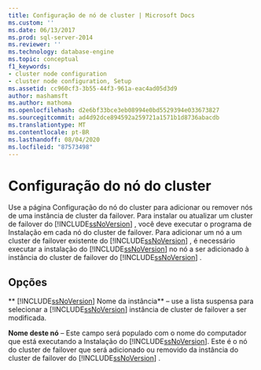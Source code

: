 ```yaml
---
title: Configuração de nó de cluster | Microsoft Docs
ms.custom: ''
ms.date: 06/13/2017
ms.prod: sql-server-2014
ms.reviewer: ''
ms.technology: database-engine
ms.topic: conceptual
f1_keywords:
- cluster node configuration
- cluster node configuration, Setup
ms.assetid: cc960cf3-3b55-44f3-961a-eac4ad05d3d9
author: mashamsft
ms.author: mathoma
ms.openlocfilehash: d2e6bf33bce3eb08994e0bd5529394e033673827
ms.sourcegitcommit: ad4d92dce894592a259721a1571b1d8736abacdb
ms.translationtype: MT
ms.contentlocale: pt-BR
ms.lasthandoff: 08/04/2020
ms.locfileid: "87573498"
---
```

# <a name="cluster-node-configuration"></a>Configuração do nó do cluster
  Use a página Configuração do nó do cluster para adicionar ou remover nós de uma instância de cluster da failover. Para instalar ou atualizar um cluster de failover do [!INCLUDE[ssNoVersion](../../includes/ssnoversion-md.md)] , você deve executar o programa de Instalação em cada nó do cluster de failover. Para adicionar um nó a um cluster de failover existente do [!INCLUDE[ssNoVersion](../../includes/ssnoversion-md.md)] , é necessário executar a instalação do [!INCLUDE[ssNoVersion](../../includes/ssnoversion-md.md)] no nó a ser adicionado à instância do cluster de failover do [!INCLUDE[ssNoVersion](../../includes/ssnoversion-md.md)] .  
  
## <a name="options"></a>Opções  
 ** [!INCLUDE[ssNoVersion](../../includes/ssnoversion-md.md)] Nome da instância** – use a lista suspensa para selecionar a [!INCLUDE[ssNoVersion](../../includes/ssnoversion-md.md)] instância de cluster de failover a ser modificada.  
  
 **Nome deste nó** – Este campo será populado com o nome do computador que está executando a Instalação do [!INCLUDE[ssNoVersion](../../includes/ssnoversion-md.md)]. Este é o nó do cluster de failover que será adicionado ou removido da instância do cluster de failover do [!INCLUDE[ssNoVersion](../../includes/ssnoversion-md.md)] .  
  
  
